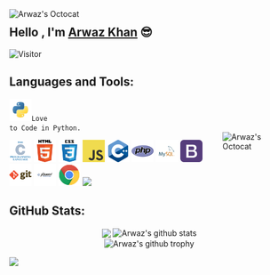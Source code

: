 <img align="left" alt="Arwaz's Octocat"  width='300px' src="https://github.com/arwazkhan189/my-images/blob/main/octocat/unnamed.png" />

## Hello , I'm [Arwaz Khan](https://arwazkhan.me/) 😎


![Visitor](https://visitor-badge.glitch.me/badge?page_id=arwazkhan189.visitor-badge)

## Languages and Tools:
<code><img height="40" src="https://raw.githubusercontent.com/github/explore/80688e429a7d4ef2fca1e82350fe8e3517d3494d/topics/python/python.png">Love to Code in Python.</code><br>
<img align="right" alt="Arwaz's Octocat"  width='120px' src="https://github.com/arwazkhan189/my-images/blob/main/octocat/pythocat.png" />

<code><img height="40" src="https://raw.githubusercontent.com/github/explore/80688e429a7d4ef2fca1e82350fe8e3517d3494d/topics/c/c.png"></code>
<code><img height="40" src="https://raw.githubusercontent.com/github/explore/56a826d05cf762b2b50ecbe7d492a839b04f3fbf/topics/html/html.png"></code>
<code><img height="40" src="https://raw.githubusercontent.com/github/explore/80688e429a7d4ef2fca1e82350fe8e3517d3494d/topics/css/css.png"></code>
<code><img height="40" src="https://raw.githubusercontent.com/github/explore/80688e429a7d4ef2fca1e82350fe8e3517d3494d/topics/javascript/javascript.png"></code>
<code><img height="40" src="https://raw.githubusercontent.com/github/explore/80688e429a7d4ef2fca1e82350fe8e3517d3494d/topics/cpp/cpp.png"></code>
<code><img height="40" src="https://raw.githubusercontent.com/github/explore/80688e429a7d4ef2fca1e82350fe8e3517d3494d/topics/php/php.png"></code>
<code><img height="40" src="https://raw.githubusercontent.com/github/explore/80688e429a7d4ef2fca1e82350fe8e3517d3494d/topics/mysql/mysql.png"></code>
<code><img height="40" src="https://raw.githubusercontent.com/github/explore/80688e429a7d4ef2fca1e82350fe8e3517d3494d/topics/bootstrap/bootstrap.png"></code>
<code><img height="40" src="https://raw.githubusercontent.com/github/explore/80688e429a7d4ef2fca1e82350fe8e3517d3494d/topics/git/git.png"></code>
<code><img height="40" src="https://raw.githubusercontent.com/github/explore/80688e429a7d4ef2fca1e82350fe8e3517d3494d/topics/jquery/jquery.png"></code>
<code><img height="40" src="https://raw.githubusercontent.com/github/explore/80688e429a7d4ef2fca1e82350fe8e3517d3494d/topics/chrome/chrome.png"></code>
<code><img height="40" src="https://github.com/arwazkhan189/my-images/blob/main/vscode.jfif"></code>



## GitHub Stats:
<p align="center">
  <img align="center" src="https://github-readme-stats.vercel.app/api/top-langs/?username=arwazkhan189&theme=jolly&line_height=10&hide_langs_below=1&layout=compact" />
  <img align="center" src="https://github-readme-stats.vercel.app/api?username=arwazkhan189&show_icons=true&theme=jolly&line_height=21" alt="Arwaz's github stats"/>
<br>
<img align="center" src="https://github-profile-trophy.vercel.app/?username=arwazkhan189&theme=dracula" alt="Arwaz's github trophy"/>
</p>
<a href="https://arwazkhan.me/">
  <img align="center" src="https://github-readme-stats.vercel.app/api/pin/?username=arwazkhan189&repo=Portfolio-2&theme=material-palenight" />
</a>
